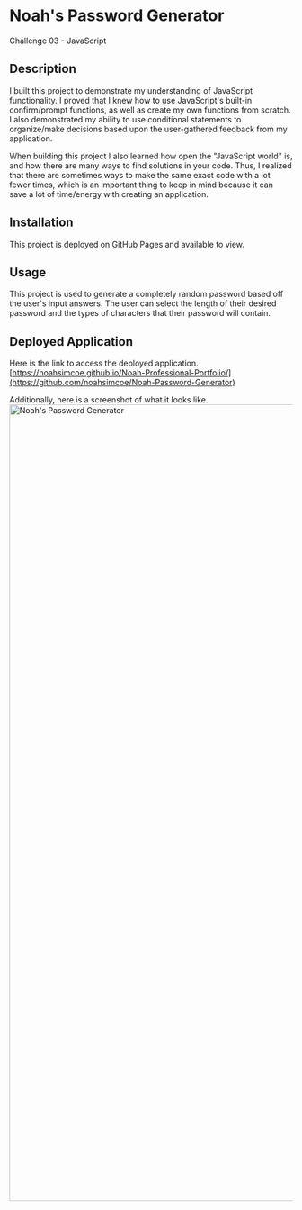 # Noah's Password Generator
Challenge 03 - JavaScript

## Description
I built this project to demonstrate my understanding of JavaScript functionality. I proved that I knew how to use JavaScript's built-in confirm/prompt functions, as well as create my own functions from scratch. I also demonstrated my ability to use conditional statements to organize/make decisions based upon the user-gathered feedback from my application.

When building this project I also learned how open the "JavaScript world" is, and how there are many ways to find solutions in your code. Thus, I realized that there are sometimes ways to make the same exact code with a lot fewer times, which is an important thing to keep in mind because it can save a lot of time/energy with creating an application.

## Installation
This project is deployed on GitHub Pages and available to view.

## Usage
This project is used to generate a completely random password based off the user's input answers. The user can select the length of their desired password and the types of characters that their password will contain.

## Deployed Application
Here is the link to access the deployed application. 
[https://noahsimcoe.github.io/Noah-Professional-Portfolio/](https://github.com/noahsimcoe/Noah-Password-Generator)

Additionally, here is a screenshot of what it looks like.
<img width="1416" alt="Noah's Password Generator" src="https://github.com/noahsimcoe/Noah-Password-Generator/assets/109931528/3a5215a1-1e37-4531-94da-a58371dfd6f4">

